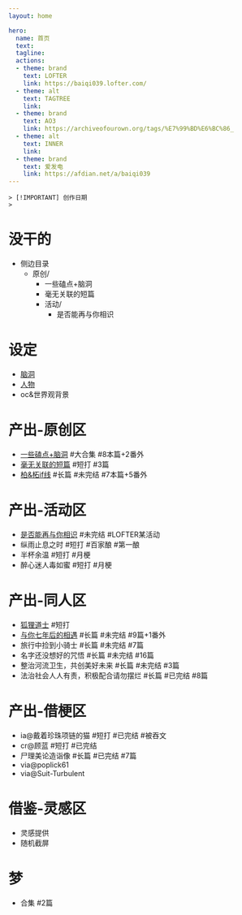 ```yaml
---
layout: home

hero:
  name: 首页
  text: 
  tagline: 
  actions:
  - theme: brand
    text: LOFTER
    link: https://baiqi039.lofter.com/
  - theme: alt
    text: TAGTREE
    link: 
  - theme: brand
    text: AO3
    link: https://archiveofourown.org/tags/%E7%99%BD%E6%BC%86_
  - theme: alt
    text: INNER
    link: 
  - theme: brand
    text: 爱发电
    link: https://afdian.net/a/baiqi039
---
```


```
> [!IMPORTANT] 创作日期
> 
```

# 没干的
- 侧边目录
  - 原创/
    - 一些磕点+脑洞
    - 毫无关联的短篇
    - 活动/
      - 是否能再与你相识

# 设定
  - [脑洞](./setting/brainstorm.md)
  - [人物](./setting/character.md)
  - oc&世界观背景

# 产出-原创区
  - [一些磕点+脑洞](./original/brainstorm/main.md) #大合集 #8本篇+2番外
  - [毫无关联的短篇](./original/short/main.md) #短打 #3篇
  - [柏&柘if线](./original/bo&tuo_if/main.md) #长篇 #未完结 #7本篇+5番外

# 产出-活动区
  - [是否能再与你相识](./original/event/again/main.md) #未完结 #LOFTER某活动
  - 纵雨止息之时 #短打 #百家酿 #第一酿
  - 半杯余温 #短打 #月梗
  - 醉心迷人毒如蜜 #短打 #月梗

# 产出-同人区
  - [狐狸道士](./fanfiction/genshin/fox/main.md) #短打
  - [与你七年后的相遇](./fanfiction/jujutsu/7year/main.md) #长篇 #未完结 #9篇+1番外
  - 旅行中捡到小骑士 #长篇 #未完结 #7篇
  - 名字还没想好的咒悟 #长篇 #未完结 #16篇
  - 整治河流卫生，共创美好未来 #长篇 #未完结 #3篇
  - 法治社会人人有责，积极配合请勿摆烂 #长篇 #已完结 #8篇

# 产出-借梗区
  - ia@戴着珍珠项链的猫 #短打 #已完结 #被吞文
  - cr@顾蓝 #短打 #已完结
  - 尸理美论造诣像 #长篇 #已完结 #7篇
  - via@poplick61
  - via@Suit-Turbulent

# 借鉴-灵感区
  - 灵感提供
  - 随机截屏

# 梦
  - 合集 #2篇
